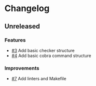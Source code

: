 # Changelog

## Unreleased

### Features

- [#3](https://github.com/MalteHerrmann/evmos-checker/pull/3) Add basic checker structure
- [#4](https://github.com/MalteHerrmann/evmos-checker/pull/4) Add basic cobra command structure

### Improvements

- [#7](https://github.com/MalteHerrmann/evmos-checker/pull/7) Add linters and Makefile
